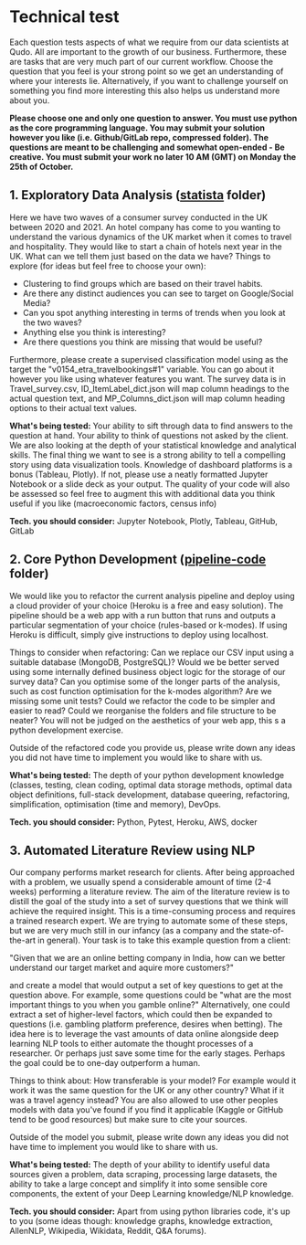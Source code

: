 # Technical test

Each question tests aspects of what we require from our data scientists at Qudo. All are important to the growth of our business. Furthermore, these are tasks that are very much part of our current workflow. Choose the question that you feel is your strong point so we get an understanding of where your interests lie. Alternatively, if you want to challenge yourself on something you find more interesting this also helps us understand more about you.

**Please choose one and only one question to answer. You must use python as the core programming language. You may submit your solution however you like (i.e. Github/GitLab repo, compressed folder). The questions are meant to be challenging and somewhat open-ended - Be creative. You must submit your work no later 10 AM (GMT) on Monday the 25th of October.**

## 1. Exploratory Data Analysis ([statista](https://gitlab.com/questionardo-mvp/qudo-technical-test/-/tree/main/statista) folder)
Here we have two waves of a consumer survey conducted in the UK between 2020 and 2021. An hotel company has come to you wanting to understand the various dynamics of the UK market when it comes to travel and hospitality. They would like to start a chain of hotels next year in the UK. What can we tell them just based on the data we have? Things to explore (for ideas but feel free to choose your own):
- Clustering to find groups which are based on their travel habits. 
- Are there any distinct audiences you can see to target on Google/Social Media?
- Can you spot anything interesting in terms of trends when you look at the two waves?
- Anything else you think is interesting?
- Are there questions you think are missing that would be useful?

Furthermore, please create a supervised classification model using as the target the "v0154_etra_travelbookings#1" variable. You can go about it however you like using whatever features you want. The survey data is in Travel_survey.csv, ID_ItemLabel_dict.json will map column headings to the actual question text, and MP_Columns_dict.json will map column heading options to their actual text values. 

**What's being tested:** Your ability to sift through data to find answers to the question at hand. Your ability to think of questions not asked by the client. We are also looking at the depth of your statistical knowledge and analytical skills. The final thing we want to see is a strong ability to tell a compelling story using data visualization tools. Knowledge of dashboard platforms is a bonus (Tableau, Plotly). If not, please use a neatly formatted Jupyter Notebook or a slide deck as your output. The quality of your code will also be assessed so feel free to augment this with additional data you think useful if you like (macroeconomic factors, census info) 

**Tech. you should consider:** Jupyter Notebook, Plotly, Tableau, GitHub, GitLab

## 2. Core Python Development ([pipeline-code](https://gitlab.com/questionardo-mvp/qudo-technical-test/-/tree/main/pipeline-code) folder)
We would like you to refactor the current analysis pipeline and deploy using a cloud provider of your choice (Heroku is a free and easy solution). The pipeline should be a web app with a run button that runs and outputs a particular segmentation of your choice (rules-based or k-modes). If using Heroku is difficult, simply give instructions to deploy using localhost. 

Things to consider when refactoring: Can we replace our CSV input using a suitable database (MongoDB, PostgreSQL)? Would we be better served using some internally defined business object logic for the storage of our survey data? Can you optimise some of the longer parts of the analysis, such as cost function optimisation for the k-modes algorithm? Are we missing some unit tests? Could we refactor the code to be simpler and easier to read? Could we reorganise the folders and file structure to be neater? You will not be judged on the aesthetics of your web app, this s a python development exercise.

Outside of the refactored code you provide us, please write down any ideas you did not have time to implement you would like to share with us. 

**What's being tested:** The depth of your python development knowledge (classes, testing, clean coding, optimal data storage methods, optimal data object definitions, full-stack development, database queering, refactoring, simplification, optimisation (time and memory), DevOps.

**Tech. you should consider:** Python, Pytest, Heroku, AWS, docker

## 3. Automated Literature Review using NLP
Our company performs market research for clients. After being approached with a problem, we usually spend a considerable amount of time (2-4 weeks) performing a literature review. The aim of the literature review is to distill the goal of the study into a set of survey questions that we think will achieve the required insight. This is a time-consuming process and requires a trained research expert. We are trying to automate some of these steps, but we are very much still in our infancy (as a company and the state-of-the-art in general). Your task is to take this example question from a client:

"Given that we are an online betting company in India, how can we better understand our target market and aquire more customers?"

and create a model that would output a set of key questions to get at the question above. For example, some questions could be "what are the most important things to you when you gamble online?" Alternatively, one could extract a set of higher-level factors, which could then be expanded to questions (i.e. gambling platform preference, desires when betting). The idea here is to leverage the vast amounts of data online alongside deep learning NLP tools to either automate the thought processes of a researcher. Or perhaps just save some time for the early stages. Perhaps the goal could be to one-day outperform a human. 

Things to think about: How transferable is your model? For example would it work it was the same question for the UK or any other country? What if it was a travel agency instead? You are also allowed to use other peoples models with data you've found if you find it applicable (Kaggle or GitHub tend to be good resources) but make sure to cite your sources.

Outside of the model you submit, please write down any ideas you did not have time to implement you would like to share with us.

**What's being tested:** The depth of your ability to identify useful data sources given a problem, data scraping, processing large datasets, the ability to take a large concept and simplify it into some sensible core components, the extent of your Deep Learning knowledge/NLP knowledge.

**Tech. you should consider:** Apart from using python libraries code, it's up to you (some ideas though: knowledge graphs, knowledge extraction, AllenNLP, Wikipedia, Wikidata, Reddit, Q&A forums).
